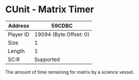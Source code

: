 
#  CUnit - Matrix Timer
Address   | 59CDBC
----------|-------------
Player ID | 19094 (Byte Offset: 0)
Size 	  | 1
Length 	  | 1
SC:R      | Supported

The amount of time remaining for matrix by a science vessel.
